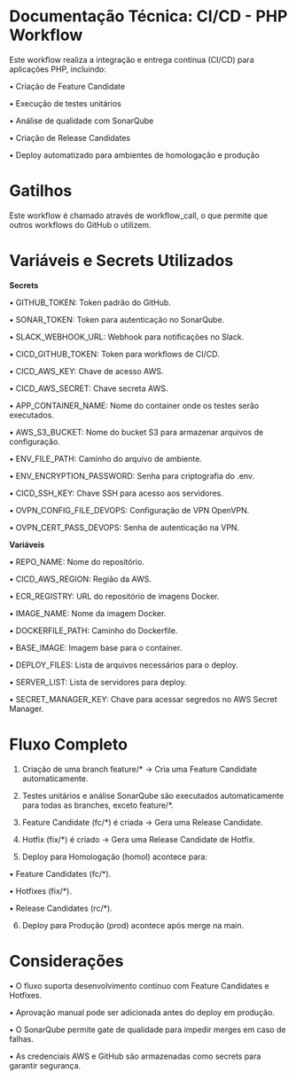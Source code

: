 # Documentação Técnica: CI/CD - PHP Workflow

Este workflow realiza a integração e entrega contínua (CI/CD) para aplicações PHP, incluindo:

•	Criação de Feature Candidate

•	Execução de testes unitários

•	Análise de qualidade com SonarQube

•	Criação de Release Candidates

•	Deploy automatizado para ambientes de homologação e produção


# Gatilhos

Este workflow é chamado através de workflow_call, o que permite que outros workflows do GitHub o utilizem.

# Variáveis e Secrets Utilizados

**Secrets**

•	GITHUB_TOKEN: Token padrão do GitHub.

•	SONAR_TOKEN: Token para autenticação no SonarQube.

•	SLACK_WEBHOOK_URL: Webhook para notificações no Slack.

•	CICD_GITHUB_TOKEN: Token para workflows de CI/CD.

•	CICD_AWS_KEY: Chave de acesso AWS.

•	CICD_AWS_SECRET: Chave secreta AWS.

•	APP_CONTAINER_NAME: Nome do container onde os testes serão executados.

•	AWS_S3_BUCKET: Nome do bucket S3 para armazenar arquivos de configuração.

•	ENV_FILE_PATH: Caminho do arquivo de ambiente.

•	ENV_ENCRYPTION_PASSWORD: Senha para criptografia do .env.

•	CICD_SSH_KEY: Chave SSH para acesso aos servidores.

•	OVPN_CONFIG_FILE_DEVOPS: Configuração de VPN OpenVPN.

•	OVPN_CERT_PASS_DEVOPS: Senha de autenticação na VPN.

**Variáveis**

•	REPO_NAME: Nome do repositório.

•	CICD_AWS_REGION: Região da AWS.

•	ECR_REGISTRY: URL do repositório de imagens Docker.

•	IMAGE_NAME: Nome da imagem Docker.

•	DOCKERFILE_PATH: Caminho do Dockerfile.

•	BASE_IMAGE: Imagem base para o container.

•	DEPLOY_FILES: Lista de arquivos necessários para o deploy.

•	SERVER_LIST: Lista de servidores para deploy.

•	SECRET_MANAGER_KEY: Chave para acessar segredos no AWS Secret Manager.


# Fluxo Completo

1.	Criação de uma branch feature/* → Cria uma Feature Candidate automaticamente.

2.	Testes unitários e análise SonarQube são executados automaticamente para todas as branches, exceto feature/*.

3.	Feature Candidate (fc/*) é criada → Gera uma Release Candidate.

4.	Hotfix (fix/*) é criado → Gera uma Release Candidate de Hotfix.

5.	Deploy para Homologação (homol) acontece para:

•	Feature Candidates (fc/*).

•	Hotfixes (fix/*).

•	Release Candidates (rc/*).

6.	Deploy para Produção (prod) acontece após merge na main.

# Considerações

•	O fluxo suporta desenvolvimento contínuo com Feature Candidates e Hotfixes.

•	Aprovação manual pode ser adicionada antes do deploy em produção.

•	O SonarQube permite gate de qualidade para impedir merges em caso de falhas.

•	As credenciais AWS e GitHub são armazenadas como secrets para garantir segurança.